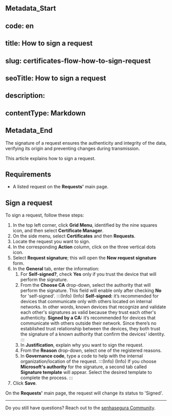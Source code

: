 ## Metadata_Start 
## code: en
## title: How to sign a request 
## slug: certificates-flow-how-to-sign-request 
## seoTitle: How to sign a request 
## description:  
## contentType: Markdown 
## Metadata_End
The signature of a request ensures the authenticity and integrity of the data, verifying its origin and preventing changes during transmission. 

This article explains how to sign a request.

## Requirements
* A listed request on the **Requests'** main page.

## Sign a request

To sign a request, follow these steps:

1. In the top left corner, click **Grid Menu**, identified by the nine squares icon, and then select **Certificate Manager**.
2. On the side menu, select **Certificates** and then **Requests**.
3. Locate the request you want to sign.
4. In the corresponding **Action** column, click on the three vertical dots icon.
5. Select **Request signature**; this will open the **New request signature** form.
6. In the **General** tab, enter the information:
    1. For **Self-signed?**, check **Yes** only if you trust the device that will perform the signature.
    2. From the **Choose CA** drop-down, select the authority that will perform the signature. This field will enable only after checking **No** for 'self-signed'.
     :::(Info) (Info)
    **Self-signed:** it’s recommended for devices that communicate only with others located on internal networks. In other words, known devices that recognize and validate each other's signatures as valid because they trust each other's authenticity.
    **Signed by a CA:** it’s recommended for devices that communicate with others outside their network. Since there’s no established trust relationship between the devices, they both trust the signature of a known authority that confirm the devices' identity.
    :::
    3. In **Justification**, explain why you want to sign the request.
    4. From the **Reason** drop-down, select one of the registered reasons.
    5. In **Governance code**, type a code to help with the internal organization/location of the request. 
:::(Info) (Info)
If you choose **Microsoft's authority** for the signature, a second tab called **Signature template** will appear. Select the desired template to complete the process. 
:::
7. Click **Save**.

On the **Requests'** main page, the request will change its status to 'Signed'.
***
Do you still have questions? Reach out to the [senhasegura Community](https://community.senhasegura.io/).



